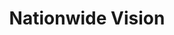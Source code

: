 ---
title: "Nationwide Vision"
url: /mesa/nationwide-vision-east-university-drive/
shop: optician
---